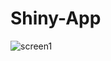 # Shiny-App




![screen1](https://user-images.githubusercontent.com/21376508/56940947-000d0900-6b2f-11e9-9746-da6e116184a0.png)
